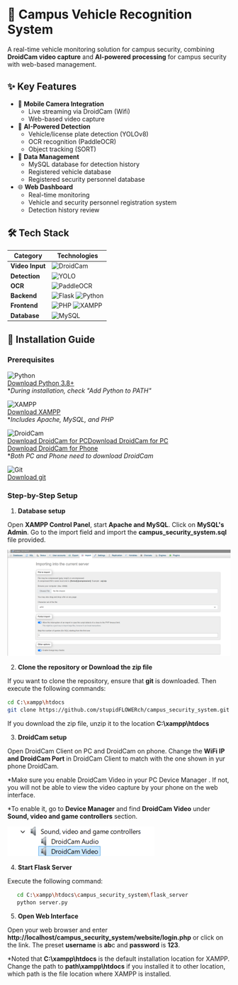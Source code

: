 # 🚗 Campus Vehicle Recognition System

A real-time vehicle monitoring solution for campus security, 
combining **DroidCam video capture** and **AI-powered processing** for campus security with web-based management.

## ✨ Key Features
- 📱 **Mobile Camera Integration**
  - Live streaming via DroidCam (Wifi)
  - Web-based video capture
- 🤖 **AI-Powered Detection**
  - Vehicle/license plate detection (YOLOv8)
  - OCR recognition (PaddleOCR)
  - Object tracking (SORT)
- 💾 **Data Management**
  - MySQL database for detection history
  - Registered vehicle database
  - Registered security personnel database
- 🌐 **Web Dashboard**
  - Real-time monitoring
  - Vehicle and security personnel registration system
  - Detection history review
## 🛠️ Tech Stack

| Category       | Technologies                                                                 |
|----------------|-----------------------------------------------------------------------------|
| **Video Input** | ![DroidCam](https://img.shields.io/badge/DroidCam-FF6F00?style=flat&logo=android) |
| **Detection**  | ![YOLO](https://img.shields.io/badge/YOLOv8-00FFFF?style=flat&logo=yolo) |
| **OCR**        | ![PaddleOCR](https://img.shields.io/badge/PaddleOCR-0095D5?style=flat)       |
| **Backend**    | ![Flask](https://img.shields.io/badge/Flask-000000?style=flat&logo=flask) ![Python](https://img.shields.io/badge/Python-3776AB?style=flat&logo=python&logoColor=white) |
| **Frontend**   | ![PHP](https://img.shields.io/badge/PHP-777BB4?style=flat&logo=php&logoColor=white) ![XAMPP](https://img.shields.io/badge/XAMPP-FB7A24?style=flat&logo=xampp&logoColor=white) |
| **Database**   | ![MySQL](https://img.shields.io/badge/MySQL-4479A1?style=flat&logo=mysql&logoColor=white) |


## 🚀 Installation Guide

### Prerequisites 
![Python](https://img.shields.io/badge/Python-3.8+-blue)  
[Download Python 3.8+](https://www.python.org/downloads/)  
**During installation, check "Add Python to PATH"*

![XAMPP](https://img.shields.io/badge/XAMPP-8.0+-orange)  
[Download XAMPP](https://www.apachefriends.org/)  
**Includes Apache, MySQL, and PHP*

![DroidCam](https://img.shields.io/badge/DroidCam-Required-FF6F00?style=flat&logo=android)  
[Download DroidCam for PC](https://droidcam.app/)[Download DroidCam for PC](https://droidcam.app/)  
[Download DroidCam for Phone](https://play.google.com/store/apps/details?id=com.dev47apps.obsdroidcam&hl=en)  
**Both PC and Phone need to download DroidCam*

![Git](https://img.shields.io/badge/Git-required-green)  
[Download git](https://git-scm.com/downloads)

### Step-by-Step Setup
1. **Database setup**

Open **XAMPP Control Panel**, start **Apache and MySQL**. Click on **MySQL's Admin**. Go to the import field and import the **campus_security_system.sql** file provided.

![mysql_import](mysql_import.png)

2. **Clone the repository or Download the zip file** 

If you want to clone the repository, ensure that **git** is downloaded. Then execute the following commands:

   ```bash
   cd C:\xampp\htdocs
   git clone https://github.com/stupidFLOWERch/campus_security_system.git
   ```
 
If you download the zip file, unzip it to the location **C:\xampp\htdocs**

3. **DroidCam setup**

Open DroidCam Client on PC and DroidCam on phone. Change the **WiFi IP and DroidCam Port** in DroidCam Client to match with the one shown in yur phone DroidCam. 

*Make sure you enable DroidCam Video in your PC Device Manager . If not, you will not be able to view the video capture by your phone on the web interface.

*To enable it, go to **Device Manager** and find **DroidCam Video** under **Sound, video and game controllers** section.

![device_manager](device_manager.png)

4. **Start Flask Server**

Execute the following command:
```bash
   cd C:\xampp\htdocs\campus_security_system\flask_server
   python server.py
```

5. **Open Web Interface**

Open your web browser and enter **http://localhost/campus_security_system/website/login.php** or click on the link. The preset **username** is **ab**c and **password** is **123**.

*Noted that **C:\xampp\htdocs** is the default installation location for XAMPP. Change the path to **path\xampp\htdocs** if you installed it to other location, which path is the file location where XAMPP is installed.
